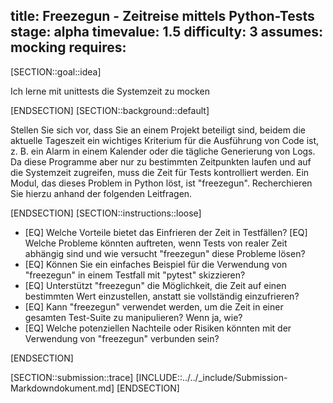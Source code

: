title: Freezegun - Zeitreise mittels Python-Tests
stage: alpha
timevalue: 1.5
difficulty: 3
assumes: mocking
requires:
---
[SECTION::goal::idea]

Ich lerne mit unittests die Systemzeit zu mocken

[ENDSECTION]
[SECTION::background::default]

Stellen Sie sich vor, dass Sie an einem Projekt beteiligt sind, beidem die aktuelle Tageszeit ein
wichtiges Kriterium für die Ausführung von Code ist, z. B. ein Alarm in einem Kalender oder die
tägliche Generierung von Logs.
Da diese Programme aber nur zu bestimmten Zeitpunkten laufen und auf die Systemzeit zugreifen, muss
die Zeit für Tests kontrolliert werden.
Ein Modul, das dieses Problem in Python löst, ist "freezegun".
Recherchieren Sie hierzu anhand der folgenden Leitfragen.

[ENDSECTION]
[SECTION::instructions::loose]

- [EQ] Welche Vorteile bietet das Einfrieren der Zeit in Testfällen?
[EQ] Welche Probleme könnten auftreten, wenn Tests von realer Zeit abhängig sind und wie versucht
   "freezegun" diese Probleme lösen?
- [EQ] Können Sie ein einfaches Beispiel für die Verwendung von "freezegun" in einem Testfall mit
   "pytest" skizzieren?
- [EQ] Unterstützt "freezegun" die Möglichkeit, die Zeit auf einen bestimmten Wert einzustellen, anstatt
   sie vollständig einzufrieren?
- [EQ] Kann "freezegun" verwendet werden, um die Zeit in einer gesamten Test-Suite zu manipulieren? Wenn
   ja, wie?
- [EQ] Welche potenziellen Nachteile oder Risiken könnten mit der Verwendung von "freezegun" verbunden
   sein?

[ENDSECTION]

[SECTION::submission::trace]
[INCLUDE::../../_include/Submission-Markdowndokument.md]
[ENDSECTION]
